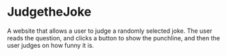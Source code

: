 # JudgetheJoke
 A website that allows a user to judge a randomly selected joke.  The user reads the question, and clicks a button to show the punchline, and then the user judges on how funny it is.
